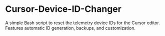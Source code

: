 # Cursor-Device-ID-Changer
A simple Bash script to reset the telemetry device IDs for the Cursor editor. Features automatic ID generation, backups, and customization.
